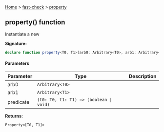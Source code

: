[Home](/) &gt; [fast-check](../fast-check.md) &gt; [property](property_1.md)

## property() function

Instantiate a new 

<b>Signature:</b>

```typescript
declare function property<T0, T1>(arb0: Arbitrary<T0>, arb1: Arbitrary<T1>, predicate: (t0: T0, t1: T1) => (boolean | void)): Property<[T0, T1]>;
```

#### Parameters

|  Parameter | Type | Description |
|  --- | --- | --- |
|  arb0 | <code>Arbitrary&lt;T0&gt;</code> |  |
|  arb1 | <code>Arbitrary&lt;T1&gt;</code> |  |
|  predicate | <code>(t0: T0, t1: T1) =&gt; (boolean &#124; void)</code> |  |

<b>Returns:</b>

`Property<[T0, T1]>`

